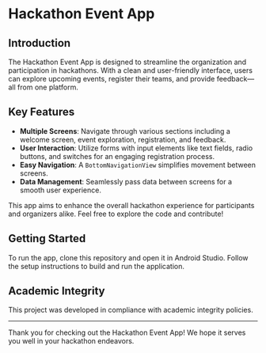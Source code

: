 # Hackathon Event App

## Introduction

The Hackathon Event App is designed to streamline the organization and participation in hackathons. With a clean and user-friendly interface, users can explore upcoming events, register their teams, and provide feedback—all from one platform.

## Key Features

- **Multiple Screens**: Navigate through various sections including a welcome screen, event exploration, registration, and feedback.
- **User Interaction**: Utilize forms with input elements like text fields, radio buttons, and switches for an engaging registration process.
- **Easy Navigation**: A `BottomNavigationView` simplifies movement between screens.
- **Data Management**: Seamlessly pass data between screens for a smooth user experience.

This app aims to enhance the overall hackathon experience for participants and organizers alike. Feel free to explore the code and contribute!

## Getting Started

To run the app, clone this repository and open it in Android Studio. Follow the setup instructions to build and run the application.

## Academic Integrity

This project was developed in compliance with academic integrity policies.

---

Thank you for checking out the Hackathon Event App! We hope it serves you well in your hackathon endeavors.
